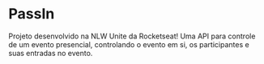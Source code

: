 # PassIn

Projeto desenvolvido na NLW Unite da Rocketseat!
Uma API para controle de um evento presencial, controlando o evento em si, os participantes e suas entradas no evento.
